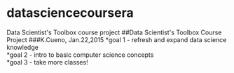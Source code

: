# datasciencecoursera
Data Scientist's Toolbox course project
##Data Scientist's Toolbox Course Project
###K.Cueno, Jan.22,2015
*goal 1 - refresh and expand data science knowledge <br>
*goal 2 - intro to basic computer science concepts  
*goal 3 - take more classes!
